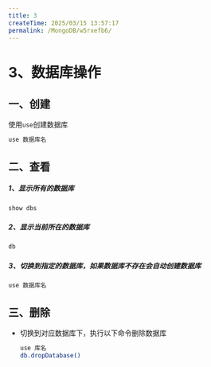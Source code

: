 ```yaml
---
title: 3
createTime: 2025/03/15 13:57:17
permalink: /MongoDB/w5rxefb6/
---
```

# 3、数据库操作

## 一、创建

使用`use`创建数据库

```bash
use 数据库名
```

## 二、查看

##### 1、显示所有的数据库

```bash
show dbs
```

##### 2、显示当前所在的数据库

```bash
db
```

##### 3、切换到指定的数据库，如果数据库不存在会自动创建数据库

```bash
use 数据库名
```

## 三、删除

- 切换到对应数据库下，执行以下命令删除数据库

  ```bash
  use 库名
  db.dropDatabase()
  ```
